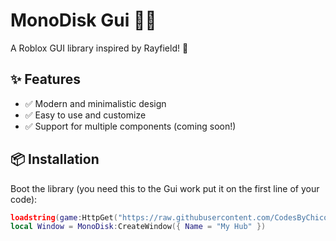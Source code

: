 # MonoDisk Gui 🌙💾  
A Roblox GUI library inspired by Rayfield! 🚀  

## ✨ Features  
- ✅ Modern and minimalistic design  
- ✅ Easy to use and customize  
- ✅ Support for multiple components (coming soon!)  

## 📦 Installation  
Boot the library (you need this to the Gui work put it on the first line of your code):  

```lua
loadstring(game:HttpGet("https://raw.githubusercontent.com/CodesByChico/MonoDisk-GUI/refs/heads/main/library.lua"))()
local Window = MonoDisk:CreateWindow({ Name = "My Hub" })
